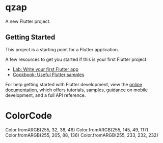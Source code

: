 # qzap

A new Flutter project.

## Getting Started

This project is a starting point for a Flutter application.

A few resources to get you started if this is your first Flutter project:

- [Lab: Write your first Flutter app](https://docs.flutter.dev/get-started/codelab)
- [Cookbook: Useful Flutter samples](https://docs.flutter.dev/cookbook)

For help getting started with Flutter development, view the
[online documentation](https://docs.flutter.dev/), which offers tutorials,
samples, guidance on mobile development, and a full API reference.

# ColorCode
Color.fromARGB(255, 32, 38, 46)
Color.fromARGB(255, 145, 49, 117)
Color.fromARGB(255, 205, 88, 136)
Color.fromARGB(255, 233, 232, 232)

